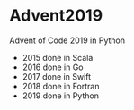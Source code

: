 # Advent2019

Advent of Code 2019 in Python

- 2015 done in Scala
- 2016 done in Go
- 2017 done in Swift
- 2018 done in Fortran
- 2019 done in Python
